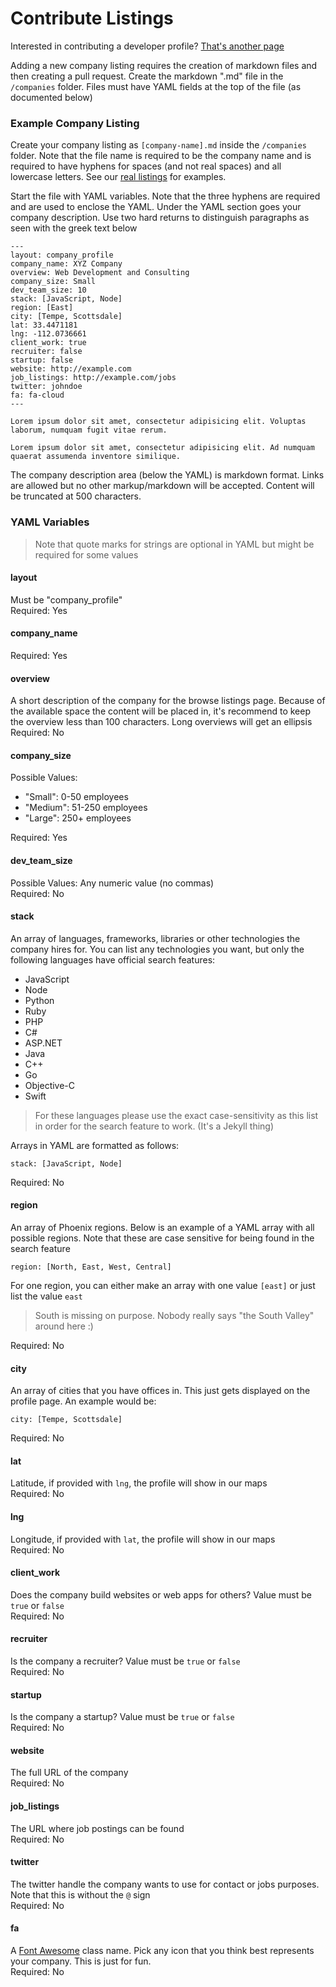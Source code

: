 # Contribute Listings

Interested in contributing a developer profile? [That's another page](contribute-developer.md)

Adding a new company listing requires the creation of markdown files and then creating a pull request. Create the markdown ".md" file in the `/companies` folder. Files must have YAML fields at the top of the file (as documented below)

### Example Company Listing

Create your company listing as `[company-name].md` inside the `/companies` folder. Note that the file name is required to be the company name and is required to have hyphens for spaces (and not real spaces) and all lowercase letters. See our [real listings](https://github.com/bradwestfall/webdevphoenix/tree/master/companies) for examples.

Start the file with YAML variables. Note that the three hyphens are required and are used to enclose the YAML. Under the YAML section goes your company description. Use two hard returns to distinguish paragraphs as seen with the greek text below

```
---
layout: company_profile
company_name: XYZ Company
overview: Web Development and Consulting
company_size: Small
dev_team_size: 10
stack: [JavaScript, Node]
region: [East]
city: [Tempe, Scottsdale]
lat: 33.4471181
lng: -112.0736661
client_work: true
recruiter: false
startup: false
website: http://example.com
job_listings: http://example.com/jobs
twitter: johndoe
fa: fa-cloud
---

Lorem ipsum dolor sit amet, consectetur adipisicing elit. Voluptas laborum, numquam fugit vitae rerum.

Lorem ipsum dolor sit amet, consectetur adipisicing elit. Ad numquam quaerat assumenda inventore similique.
```

The company description area (below the YAML) is markdown format. Links are allowed but no other markup/markdown will be accepted. Content will be truncated at 500 characters.


### YAML Variables

> Note that quote marks for strings are optional in YAML but might be required for some values

#### layout
Must be "company_profile"<br>
Required: Yes


#### company_name
Required: Yes


#### overview
A short description of the company for the browse listings page. Because of the available space the content will be placed in, it's recommend to keep the overview less than 100 characters. Long overviews will get an ellipsis<br>
Required: No


#### company_size
Possible Values:

- "Small": 0-50 employees
- "Medium": 51-250 employees
- "Large": 250+ employees

Required: Yes


#### dev_team_size
Possible Values: Any numeric value (no commas)<br>
Required: No


#### stack
An array of languages, frameworks, libraries or other technologies the company hires for. You can list any technologies you want, but only the following languages have official search features:

- JavaScript
- Node
- Python
- Ruby
- PHP
- C#
- ASP.NET
- Java
- C++
- Go
- Objective-C
- Swift

> For these languages please use the exact case-sensitivity as this list in order for the search feature to work. (It's a Jekyll thing)

Arrays in YAML are formatted as follows:

```
stack: [JavaScript, Node]
```

Required: No


#### region
An array of Phoenix regions. Below is an example of a YAML array with all possible regions. Note that these are case sensitive for being found in the search feature

```
region: [North, East, West, Central]
```

For one region, you can either make an array with one value `[east]` or just list the value `east`

> South is missing on purpose. Nobody really says "the South Valley" around here :)

Required: No


#### city
An array of cities that you have offices in. This just gets displayed on the profile page. An example would be:

```
city: [Tempe, Scottsdale]
```

Required: No


#### lat
Latitude, if provided with `lng`, the profile will show in our maps<br>
Required: No


#### lng
Longitude, if provided with `lat`, the profile will show in our maps<br>
Required: No


#### client_work
Does the company build websites or web apps for others? Value must be `true` or `false`<br>
Required: No


#### recruiter
Is the company a recruiter? Value must be `true` or `false`<br>
Required: No


#### startup
Is the company a startup? Value must be `true` or `false`<br>
Required: No


#### website
The full URL of the company<br>
Required: No


#### job_listings
The URL where job postings can be found<br>
Required: No


#### twitter
The twitter handle the company wants to use for contact or jobs purposes. Note that this is without the `@` sign<br>
Required: No


#### fa
A [Font Awesome](http://fortawesome.github.io/Font-Awesome/icons/) class name. Pick any icon that you think best represents your company. This is just for fun.<br>
Required: No
